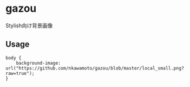 # gazou
Stylish向け背景画像

## Usage


```
body {
    background-image: url("https://github.com/nkawamoto/gazou/blob/master/local_small.png?raw=true");
}
```
